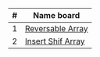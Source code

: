 
| # | Name board |  
|---|------------|
|1  | [Reversable Array](./array-reverse/array-reverse.md)|
|2  | [Insert Shif Array](./insertShiftArray/insertShiftArray.md)|
